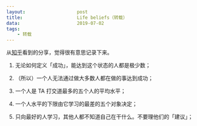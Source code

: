 ```yaml
---
layout:                   post
title:                    Life beliefs（转载）
data:                     2019-07-02
tags: 
    - 转载
---
```


从[知乎](https://zhuanlan.zhihu.com/p/60438098)看到的分享，觉得很有意思记录下来。

1. 无论如何定义「成功」，能达到这个状态的人都是极少数；

2. （所以）一个人无法通过做大多数人都在做的事达到成功；

3. 一个人是 TA 打交道最多的五个人的平均水平；

4. 一个人水平的下限由它学习的最差的五个对象决定；

5. 只向最好的人学习，其他人都不知道自己在干什么。不要理他们的「建议」；
